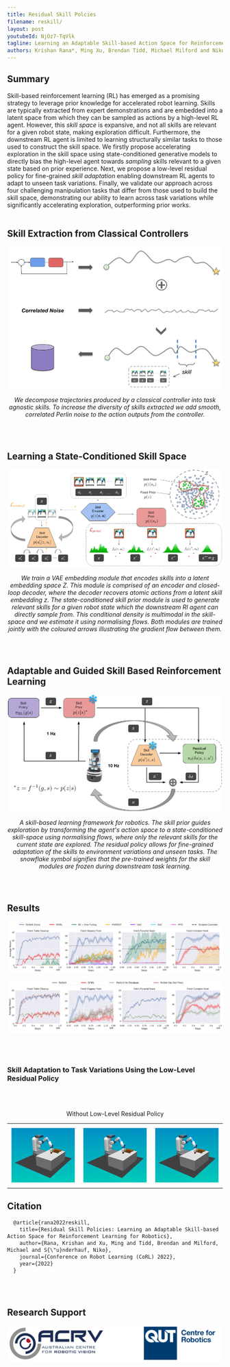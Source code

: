 ```yaml
---
title: Residual Skill Polcies
filename: reskill/
layout: post
youtubeId: NjOz7-TqVlk
tagline: Learning an Adaptable Skill-based Action Space for Reinforcement Learning for Robotics
authors: Krishan Rana*, Ming Xu, Brendan Tidd, Michael Milford and Niko Suenderhauf
--- 
```


## Summary

Skill-based reinforcement learning (RL) has emerged as a promising strategy to leverage prior knowledge for accelerated robot learning. Skills are typically extracted from expert demonstrations and are embedded into a latent space from which they can be sampled as actions by a high-level RL agent. However, this *skill space* is expansive, and not all skills are relevant for a given robot state, making exploration difficult. Furthermore, the downstream RL agent is limited to learning structurally similar tasks to those used to construct the skill space. We firstly propose accelerating exploration in the skill space using state-conditioned generative models to directly bias the high-level agent towards *sampling* skills relevant to a given state based on prior experience. Next, we propose a low-level residual policy for fine-grained *skill adaptation* enabling downstream RL agents to adapt to unseen task variations. Finally, we validate our approach across four challenging manipulation tasks that differ from those used to build the skill space, demonstrating our ability to learn across task variations while significantly accelerating exploration, outperforming prior works.
<br/><br/>

## Skill Extraction from Classical Controllers
  
<p align="center">
  <img src="/images/skill_extraction.png" width="600" />
</p>
<p align="center">
    <em>We decompose trajectories produced by a classical controller into task agnostic skills. To increase the diversity of skills extracted we add smooth, correlated Perlin noise to the action outputs from the controller.</em>
</p>

<br/><br/>
  
## Learning a State-Conditioned Skill Space
  
 <p align="center">
  <img src="/images/skill_module.png" />
</p>
<p align="center">
    <em>We train a VAE embedding module that encodes skills into a latent embedding space Z. This module is comprised of an encoder and closed-loop decoder, where the decoder recovers atomic actions from a latent skill embedding z. The state-conditioned skill prior module is used to generate relevant skills for a given robot state which the downstream Rl agent can directly sample from. This conditional density is multimodal in the skill-space and we estimate it using normalising flows. Both modules are trained jointly with the coloured arrows illustrating the gradient flow between them.</em>
</p>
  
<br/><br/>
  
## Adaptable and Guided Skill Based Reinforcement Learning
    
<p align="center">
  <img src="/images/reskill.png" width="800" />
</p>
<p align="center">
    <em>A skill-based learning framework for robotics. The skill prior guides exploration by transforming the agent's action space to a state-conditioned skill-space using normalising flows, where only the relevant skills for the current state are explored. The residual policy allows for fine-grained adaptation of the skills to environment variations and unseen tasks. The snowflake symbol signifies that the pre-trained weights for the skill modules are frozen during downstream task learning.</em>
</p>
  
<br/><br/>
 
## Results

<p align="center">
  <img src="/images/reskill_training_curves.png" />
</p>

<p align="center">
  <img src="/images/reskill_training_curves_ablation.png" />
</p>

<br/><br/>

### Skill Adaptation to Task Variations Using the Low-Level Residual Policy

<br/><br/>

<p align="center"> 
  Without Low-Level Residual Policy
</p>

<div id="image-table" align=centre>
    <table>
	    <tr>
    	    <td style="padding:10px">
        	    <img src="/images/table-cleanup.gif" width="200"/>
      	    </td>
            <td style="padding:10px">
            	<img src="/images/table-cleanup.gif" width="200"/>
            </td>
            <td style="padding:10px">
            	<img src="/images/table-cleanup.gif" width="200"/>
            </td>
        </tr>
    </table>
</div>

<!-- ![alt-text-2](/images/table-cleanup.gif "title-2" =75%x) -->

<!-- Table-Cleanup         |  Slippery Push        |   Pyramid-Stack                 |      Complex-Hook               |
:-------------------------:|:-------------------------:|:-------------------------:|:-------------------------:
![](/images/table-cleanup.gif)  |  ![](/images/slippery_push2.gif) | ![](/images/stacking.gif)  |  ![](/images/stacking.gif)

<p align="center"> 
  With Low-Level Residual Policy (ReSkill)
</p>

Table-Cleanup         |  Slippery Push        |   Pyramid-Stack                 |      Complex-Hook               |
:-------------------------:|:-------------------------:|:-------------------------:|:-------------------------:
![](/images/table_cleanup_no_res_2.gif)  |  ![](/images/slippery_push_no_res.gif) | ![](/images/stacking_no_res.gif)  |  ![](/images/stacking.gif)

 -->
 
 
## Citation
```
  @article{rana2022reskill,
    title={Residual Skill Policies: Learning an Adaptable Skill-based Action Space for Reinforcement Learning for Robotics},
    author={Rana, Krishan and Xu, Ming and Tidd, Brendan and Milford, Michael and S{\"u}nderhauf, Niko},
    journal={Conference on Robot Learning (CoRL) 2022},
    year={2022}
  }
```
<br/><br/>

## Research Support

<p align="center">
  <img src="/images/logos.png" />
</p>
